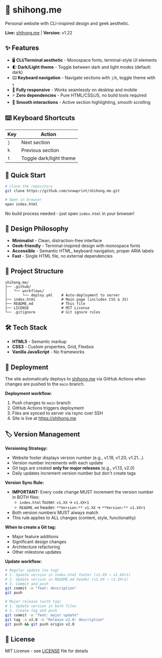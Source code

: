 # 🥷 shihong.me

Personal website with CLI-inspired design and geek aesthetic.

**Live:** [shihong.me](https://shihong.me) | **Version:** v1.22

## ✨ Features

- 🖥️ **CLI/Terminal aesthetic** - Monospace fonts, terminal-style UI elements
- 🌓 **Dark/Light theme** - Toggle between dark and light modes (default: dark)
- ⌨️ **Keyboard navigation** - Navigate sections with `j`/`k`, toggle theme with `t`
- 📱 **Fully responsive** - Works seamlessly on desktop and mobile
- ⚡ **Zero dependencies** - Pure HTML/CSS/JS, no build tools required
- 🎯 **Smooth interactions** - Active section highlighting, smooth scrolling

## ⌨️ Keyboard Shortcuts

| Key | Action |
|-----|--------|
| `j` | Next section |
| `k` | Previous section |
| `t` | Toggle dark/light theme |

## 🚀 Quick Start

```bash
# Clone the repository
git clone https://github.com/snowprint/shihong.me.git

# Open in browser
open index.html
```

No build process needed - just open `index.html` in your browser!

## 🎨 Design Philosophy

- **Minimalist** - Clean, distraction-free interface
- **Geek-friendly** - Terminal-inspired design with monospace fonts
- **Accessible** - Semantic HTML, keyboard navigation, proper ARIA labels
- **Fast** - Single HTML file, no external dependencies

## 📁 Project Structure

```
shihong.me/
├── .github/
│   └── workflows/
│       └── deploy.yml    # Auto-deployment to server
├── index.html            # Main page (includes CSS & JS)
├── README.md             # This file
├── LICENSE               # MIT License
└── .gitignore            # Git ignore rules
```

## 🛠️ Tech Stack

- **HTML5** - Semantic markup
- **CSS3** - Custom properties, Grid, Flexbox
- **Vanilla JavaScript** - No frameworks

## 🚢 Deployment

The site automatically deploys to [shihong.me](https://shihong.me) via GitHub Actions when changes are pushed to the `main` branch.

**Deployment workflow:**
1. Push changes to `main` branch
2. GitHub Actions triggers deployment
3. Files are synced to server via rsync over SSH
4. Site is live at https://shihong.me

## 🏷️ Version Management

**Versioning Strategy:**
- Website footer displays version number (e.g., v1.19, v1.20, v1.21...)
- Version number increments with each update
- Git tags are created **only for major releases** (e.g., v1.13, v2.0)
- Daily updates increment version number but don't create tags

**Version Sync Rule:**
- **IMPORTANT:** Every code change MUST increment the version number in BOTH files:
  - `index.html` footer: `v1.XX` → `v1.XX+1`
  - `README.md` header: `**Version:** v1.XX` → `**Version:** v1.XX+1`
- Both version numbers MUST always match
- This rule applies to ALL changes (content, style, functionality)

**When to create a Git tag:**
- Major feature additions
- Significant design changes
- Architecture refactoring
- Other milestone updates

**Update workflow:**
```bash
# Regular update (no tag)
# 1. Update version in index.html footer (v1.XX → v1.XX+1)
# 2. Update version in README.md header (v1.XX → v1.XX+1)
# 3. Commit and push
git commit -m "feat: description"
git push

# Major release (with tag)
# 1. Update version in both files
# 2. Create tag and push
git commit -m "feat: major update"
git tag -a v2.0 -m "Release v2.0: description"
git push && git push origin v2.0
```

## 📄 License

MIT License - see [LICENSE](LICENSE) file for details
